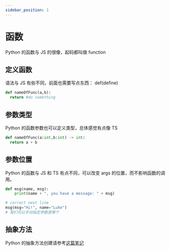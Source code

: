 ```yaml
---
sidebar_position: 1
---
```


# 函数

Python 的函数与 JS 的很像，起码都叫做 function

## 定义函数

语法与 JS 有些不同，前面也需要写点东西： def(define)

```python
def nameOfFunc(a,b):
  return #do something
```

## 参数类型

Python 的函数参数也可以定义类型，总体感觉有点像 TS

```python
def nameOfFunc(a:int,b:int) -> int:
  return a + b
```

## 参数位置

Python 的函数与 JS 和 TS 有点不同，可以改变 args 的位置，而不影响函数的调用。

```python
def msg(name, msg):
    print(name + ", you have a message: " + msg)

# correct next line
msg(msg="Hi!", name="Luke")
# 我们可以手动指定参数是哪个
```

## 抽象方法

Python 的抽象方法创建请参考[这篇笔记](../OOP/inheritance#abstract-抽象方法)
